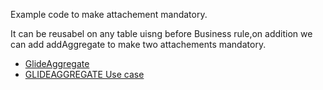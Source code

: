 Example code to make attachement mandatory. 

It can be reusabel on any table uisng before Business rule,on addition we can add addAggregate to  make two attachements mandatory.

* [GlideAggregate](https://developer.servicenow.com/dev.do#!/reference/api/tokyo/server/no-namespace/c_GlideAggregateScopedAPI) 
* [GLIDEAGGREGATE Use case](https://developer.servicenow.com/blog.do?p=/post/glideaggregate/)
